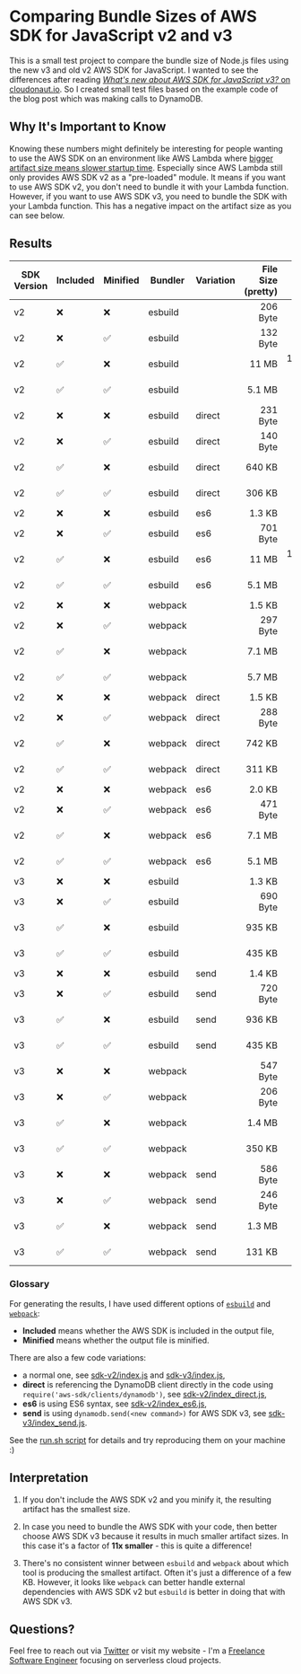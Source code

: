 # Comparing Bundle Sizes of AWS SDK for JavaScript v2 and v3

This is a small test project to compare the bundle size of Node.js files using the new v3 and old v2 AWS SDK for JavaScript.
I wanted to see the differences after reading [_What's new about AWS SDK for JavaScript v3?_ on cloudonaut.io](https://cloudonaut.io/whats-new-about-aws-sdk-for-javascript-v3/).
So I created small test files based on the example code of the blog post which was making calls to DynamoDB.

## Why It's Important to Know

Knowing these numbers might definitely be interesting for people wanting to use the AWS SDK on an environment like AWS Lambda where [bigger artifact size means slower startup time](https://www.sebastianhesse.de/2020/03/31/going-serverless-why-and-how-2/).
Especially since AWS Lambda still only provides AWS SDK v2 as a "pre-loaded" module.
It means if you want to use AWS SDK v2, you don't need to bundle it with your Lambda function.
However, if you want to use AWS SDK v3, you need to bundle the SDK with your Lambda function.
This has a negative impact on the artifact size as you can see below.

## Results

|SDK Version|Included|Minified|Bundler |Variation|File Size (pretty)|File Size        |
|-----------|--------|--------|--------|---------|-----------------:|----------------:|
|v2         |❌      |❌       |esbuild |         |206 Byte          |206 Byte         |
|v2         |❌      |✅       |esbuild |         |132 Byte          |132 Byte         |
|v2         |✅      |❌       |esbuild |         |11 MB             |11,000,000 Byte  |
|v2         |✅      |✅       |esbuild |         |5.1 MB            |5,100,000 Byte   |
|v2         |❌      |❌       |esbuild |direct   |231 Byte          |231 Byte         |
|v2         |❌      |✅       |esbuild |direct   |140 Byte          |140 Byte         |
|v2         |✅      |❌       |esbuild |direct   |640 KB            |640,000 Byte     |
|v2         |✅      |✅       |esbuild |direct   |306 KB            |306,000 Byte     |
|v2         |❌      |❌       |esbuild |es6      |1.3 KB            |1,300 Byte       |
|v2         |❌      |✅       |esbuild |es6      |701 Byte          |701 Byte         |
|v2         |✅      |❌       |esbuild |es6      |11 MB             |11,000,000 Byte  |
|v2         |✅      |✅       |esbuild |es6      |5.1 MB            |5,100,000 Byte   |
|v2         |❌      |❌       |webpack |         |1.5 KB            |1,500 Byte       |
|v2         |❌      |✅       |webpack |         |297 Byte          |297 Byte         |
|v2         |✅      |❌       |webpack |         |7.1 MB            |7,100,000 Byte   |
|v2         |✅      |✅       |webpack |         |5.7 MB            |5,700,000 Byte   |
|v2         |❌      |❌       |webpack |direct   |1.5 KB            |1,500 Byte       |
|v2         |❌      |✅       |webpack |direct   |288 Byte          |288 Byte         |
|v2         |✅      |❌       |webpack |direct   |742 KB            |742,000 Byte     |
|v2         |✅      |✅       |webpack |direct   |311 KB            |311,000 Byte     |
|v2         |❌      |❌       |webpack |es6      |2.0 KB            |2,000 Byte       |
|v2         |❌      |✅       |webpack |es6      |471 Byte          |471 Byte         |
|v2         |✅      |❌       |webpack |es6      |7.1 MB            |7,100,000 Byte   |
|v2         |✅      |✅       |webpack |es6      |5.1 MB            |5,100,000 Byte   |
|v3         |❌      |❌       |esbuild |         |1.3 KB            |1,300 Byte       |
|v3         |❌      |✅       |esbuild |         |690 Byte          |690 Byte         |
|v3         |✅      |❌       |esbuild |         |935 KB            |935,000 Byte     |
|v3         |✅      |✅       |esbuild |         |435 KB            |435,000 Byte     |
|v3         |❌      |❌       |esbuild |send     |1.4 KB            |1,400 Byte       |
|v3         |❌      |✅       |esbuild |send     |720 Byte          |720 Byte         |
|v3         |✅      |❌       |esbuild |send     |936 KB            |936,000 Byte     |
|v3         |✅      |✅       |esbuild |send     |435 KB            |435,000 Byte     |
|v3         |❌      |❌       |webpack |         |547 Byte          |547 Byte         |
|v3         |❌      |✅       |webpack |         |206 Byte          |206 Byte         |
|v3         |✅      |❌       |webpack |         |1.4 MB            |1,400,000 Byte   |
|v3         |✅      |✅       |webpack |         |350 KB            |350,000 Byte     |
|v3         |❌      |❌       |webpack |send     |586 Byte          |586 Byte         |
|v3         |❌      |✅       |webpack |send     |246 Byte          |246 Byte         |
|v3         |✅      |❌       |webpack |send     |1.3 MB            |1,300,000 Byte   |
|v3         |✅      |✅       |webpack |send     |131 KB            |131,000 Byte     |

### Glossary

For generating the results, I have used different options of [`esbuild`](https://esbuild.github.io/) and [`webpack`](https://webpack.js.org/):

- **Included** means whether the AWS SDK is included in the output file,
- **Minified** means whether the output file is minified.

There are also a few code variations:
- a normal one, see [sdk-v2/index.js](sdk-v2/index.js) and [sdk-v3/index.js](sdk-v3/index.js),
- **direct** is referencing the DynamoDB client directly in the code using `require('aws-sdk/clients/dynamodb')`, see [sdk-v2/index_direct.js](sdk-v2/index_direct.js),
- **es6** is using ES6 syntax, see [sdk-v2/index_es6.js](sdk-v2/index_es6.js),
- **send** is using `dynamodb.send(<new command>)` for AWS SDK v3, see [sdk-v3/index_send.js](sdk-v3/index_send.js).

See the [run.sh script](run.sh) for details and try reproducing them on your machine :)

## Interpretation

1. If you don't include the AWS SDK v2 and you minify it, the resulting artifact has the smallest size.

2. In case you need to bundle the AWS SDK with your code, then better choose AWS SDK v3 because it results in much smaller artifact sizes.
   In this case it's a factor of **11x smaller** - this is quite a difference!

3. There's no consistent winner between `esbuild` and `webpack` about which tool is producing the smallest artifact.
   Often it's just a difference of a few KB.
   However, it looks like `webpack` can better handle external dependencies with AWS SDK v2 but `esbuild` is better in doing that with AWS SDK v3.

## Questions?

Feel free to reach out via [Twitter](https://twitter.com/seeebiii) or visit my website - I'm a [Freelance Software Engineer](https://www.sebastianhesse.de) focusing on serverless cloud projects.
